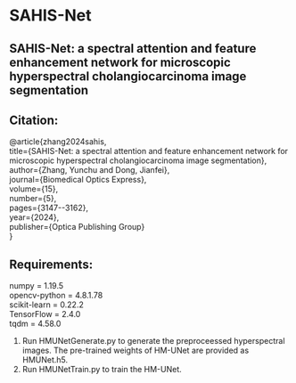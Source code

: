 # SAHIS-Net

## SAHIS-Net: a spectral attention and feature enhancement network for microscopic hyperspectral cholangiocarcinoma image segmentation

## Citation:  
@article{zhang2024sahis,  
  title={SAHIS-Net: a spectral attention and feature enhancement network for microscopic hyperspectral cholangiocarcinoma image segmentation},  
  author={Zhang, Yunchu and Dong, Jianfei},  
  journal={Biomedical Optics Express},  
  volume={15},  
  number={5},  
  pages={3147--3162},  
  year={2024},  
  publisher={Optica Publishing Group}  
}  

## Requirements:  
numpy = 1.19.5  
opencv-python = 4.8.1.78  
scikit-learn = 0.22.2  
TensorFlow = 2.4.0  
tqdm = 4.58.0  

1. Run HMUNetGenerate.py to generate the preproceessed hyperspectral images. The pre-trained weights of HM-UNet are provided as HMUNet.h5.
2. Run HMUNetTrain.py to train the HM-UNet.
